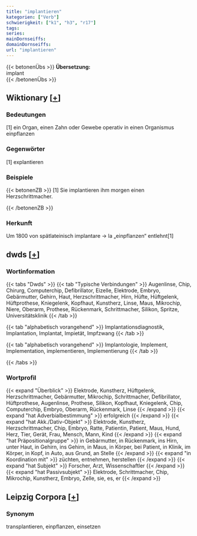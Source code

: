```yaml
---
title: "implantieren"
kategorien: ["Verb"]
schwierigkeit: ["k1", "h3", "r17"]
tags:
series:
mainDornseiffs:
domainDornseiffs:
url: "implantieren"
---
```


{{< betonenÜbs >}}
**Übersetzung:**  
implant  
{{< /betonenÜbs >}}

## Wiktionary [[+](https://de.wiktionary.org/wiki/implantieren)]

### Bedeutungen
[1] ein Organ, einen Zahn oder Gewebe operativ in einen Organismus einpflanzen  

### Gegenwörter
[1] explantieren  

### Beispiele
{{< betonenZB >}}
[1] Sie implantieren ihm morgen einen Herzschrittmacher.  

{{< /betonenZB >}}
### Herkunft
Um 1800 von spätlateinisch implantare → la „einpflanzen“ entlehnt[1]  



## dwds [[+](https://www.dwds.de/wb/implantieren)]

### Wortinformation
{{< tabs "Dwds" >}}
{{< tab "Typische Verbindungen" >}}
Augenlinse, Chip, Chirurg, Computerchip, Defibrillator, Eizelle, Elektrode, Embryo, Gebärmutter, Gehirn, Haut, Herzschrittmacher, Hirn, Hüfte, Hüftgelenk, Hüftprothese, Kniegelenk, Kopfhaut, Kunstherz, Linse, Maus, Mikrochip, Niere, Oberarm, Prothese, Rückenmark, Schrittmacher, Silikon, Spritze, Universitätsklinik
{{< /tab >}}

{{< tab "alphabetisch vorangehend" >}}
Implantationsdiagnostik, Implantation, Implantat, Impietät, Impfzwang
{{< /tab >}}

{{< tab "alphabetisch vorangehend" >}}
Implantologie, Implement, Implementation, implementieren, Implementierung
{{< /tab >}}

{{< /tabs >}}

### Wortprofil
{{< expand "Überblick" >}} Elektrode, Kunstherz, Hüftgelenk, Herzschrittmacher, Gebärmutter, Mikrochip, Schrittmacher, Defibrillator, Hüftprothese, Augenlinse, Prothese, Silikon, Kopfhaut, Kniegelenk, Chip, Computerchip, Embryo, Oberarm, Rückenmark, Linse {{< /expand >}}
{{< expand "hat Adverbialbestimmung" >}} erfolgreich {{< /expand >}}
{{< expand "hat Akk./Dativ-Objekt" >}} Elektrode, Kunstherz, Herzschrittmacher, Chip, Embryo, Ratte, Patientin, Patient, Maus, Hund, Herz, Tier, Gerät, Frau, Mensch, Mann, Kind {{< /expand >}}
{{< expand "hat Präpositionalgruppe" >}} in Gebärmutter, in Rückenmark, ins Hirn, unter Haut, in Gehirn, ins Gehirn, in Maus, in Körper, bei Patient, in Klinik, im Körper, in Kopf, in Auto, aus Grund, an Stelle {{< /expand >}}
{{< expand "in Koordination mit" >}} züchten, entnehmen, herstellen {{< /expand >}}
{{< expand "hat Subjekt" >}} Forscher, Arzt, Wissenschaftler {{< /expand >}}
{{< expand "hat Passivsubjekt" >}} Elektrode, Schrittmacher, Chip, Mikrochip, Kunstherz, Embryo, Zelle, sie, es, er {{< /expand >}}

## Leipzig Corpora [[+](https://corpora.uni-leipzig.de/en/res?word=implantieren&corpusId=deu_newscrawl-public_2018)]


### Synonym
transplantieren, einpflanzen, einsetzen

